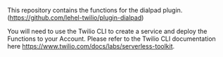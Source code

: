 This repository contains the functions for the dialpad plugin. (https://github.com/lehel-twilio/plugin-dialpad)

You will need to use the Twilio CLI to create a service and deploy the Functions to your Account. Please refer to the Twilio CLI documentation here https://www.twilio.com/docs/labs/serverless-toolkit.
